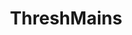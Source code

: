 ---
title: ThreshMains
crosslinks:
- leagueoflegends
- livven
- LoLeventVoDs
- KoreanAdvice
- Rivenmains
---